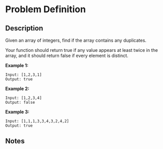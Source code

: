 # Problem Definition

## Description

Given an array of integers, find if the array contains any duplicates.

Your function should return true if any value appears at least twice in the array, and it should return false if every element is distinct.

**Example 1:**

```plaintext
Input: [1,2,3,1]
Output: true
```

**Example 2:**

```plaintext
Input: [1,2,3,4]
Output: false
```

**Example 3:**

```plaintext
Input: [1,1,1,3,3,4,3,2,4,2]
Output: true
```

## Notes